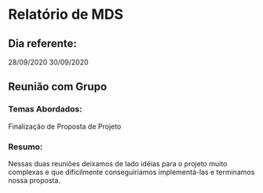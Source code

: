 # Relatório de MDS

## Dia referente:
28/09/2020
30/09/2020
## Reunião com Grupo

### Temas Abordados:
Finalização de Proposta de Projeto

### Resumo:
Nessas duas reuniões deixamos de lado idéias para o projeto muito complexas e que dificilmente conseguiríamos implementá-las e terminamos nossa proposta.

